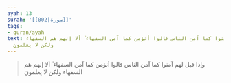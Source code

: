 ```yaml
---
ayah: 13
surah: '[[002|سورة]]'
tags:
- quran/ayah
text: وإذا قيل لهم آمنوا كما آمن الناس قالوا أنؤمن كما آمن السفهاء ۗ ألا إنهم هم السفهاء
  ولكن لا يعلمون
---
```

> وإذا قيل لهم آمنوا كما آمن الناس قالوا أنؤمن كما آمن السفهاء ۗ ألا إنهم هم السفهاء ولكن لا يعلمون

